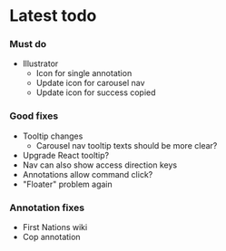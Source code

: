 # Latest todo

### Must do
* Illustrator
    * Icon for single annotation
    * Update icon for carousel nav
    * Update icon for success copied

### Good fixes
* Tooltip changes
    * Carousel nav tooltip texts should be more clear?
* Upgrade React tooltip?
* Nav can also show access direction keys
* Annotations allow command click?
* "Floater" problem again

### Annotation fixes
* First Nations wiki
* Cop annotation